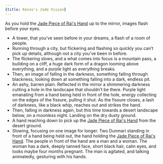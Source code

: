 ```yaml
---
{title: Kenzo's Jade Vision}
---
```

As you hold the [Jade Piece of Rai's Hand](<../treasure/gifts-and-heirlooms/jade-piece-of-rai-s-hand.md>) up to the mirror, images flash before your eyes.  

- A tower, that you’ve seen before in your dreams, a flash of a room of people.
- Running through a city, but flickering and flashing so quickly you can’t pick up details, although not a city you’ve been in before.
- The flickering slows, and a what comes into focus is a mountain pass, a building on a cliff, a huge dark form of a dragon looming above everything, and a purple light as everything breaks.
- Then, an image of falling in the darkness, something falling through blackness, looking down at something falling into a dark, endless pit.
- An ashy, barren plain. Reflected in the mirror a shimmering darkness cutting a hole in the landscape that shouldn’t be there. Purple light emanating from a hand being held in front of the hole, energy collecting on the edges of the fissure, pulling it shut. As the fissure closes, a lash of darkness, like a black whip, reaches out and strikes the hand.
- Then, falling in darkness again, but this time towards a desert landscape below, on a moonless night. Landing on the dry dusty ground.
- A hand reaching down to pick up the [Jade Piece of Rai's Hand](<../treasure/gifts-and-heirlooms/jade-piece-of-rai-s-hand.md>) from the desert ground.
- Slowing, focusing on one image for longer. Two Dunmari standing in front of a hand being held out, the hand holding the [Jade Piece of Rai's Hand](<../treasure/gifts-and-heirlooms/jade-piece-of-rai-s-hand.md>). The people in front of the hand are a man and a woman. The woman has a dark, deeply tanned face, short black hair, calm eyes, and looks maybe four months pregnant. The man is agitated, and talking animatedly, gesturing with his hands.
